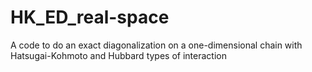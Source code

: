 # HK_ED_real-space
A code to do an exact diagonalization on a one-dimensional chain with Hatsugai-Kohmoto and Hubbard types of interaction